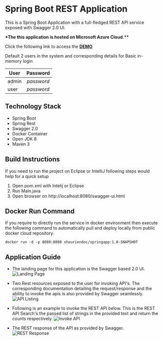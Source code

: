  # Spring Boot REST Application #
 
 This is a Spring Boot Application with a full-fledged REST API service exposed with Swagger 2.0 UI.
 
 __*The this application is hosted on Microsoft Azure Cloud.**__
 
 Click the following link to access the  __[DEMO](http://appdemos.org)__ 
 
Default 2 users in the system and corresponding details for Basic in-memory login

| User          | Password      |
| ------------- |:-------------:|
| admin         | *password*    |
| user          | *password*    |

## Technology Stack 
 * Spring Boot
 * Spring Rest
 * Swagger 2.0
 * Docker Container
 * Open JDK 8
 * Maven 3
 
## Build Instructions
 If you need to run the project on Eclipse or IntelliJ following steps would help for a quick setup
 
 1. Open pom.xml with Intelij or Eclipse
 2. Run Main.java
 3. Open browser on http://localhost:8080/swagger-ui.html
 
## Docker Run Command
 If you require to directly run the service in docker environment then execute the following command to automatically pull and deploy locally from public docker cloud repository.
 
 `docker run -d -p 8080:8080 shouriendoc/springapp:1.0-SNAPSHOT`
 
## Application Guide
 
 * The landing page for this application is the Swagger based 2.0 UI. ![Landing Page](https://i.imgur.com/nzR3fVz.png, "Landing Page")
 
 * Two Rest resources exposed to the user for invoking API's. The corresponding documentation detailing the request/response and the ability to invoke the apis is also provided by Swagger seamlessly. ![API Listing](https://i.imgur.com/sJR7d0i.png, "Rest Resource Listing")
 
 * Following is an example to invoke the REST API below. This is the REST API Search's the passed list of strings in the provided text and return the counts respectively. ![Invoke API](https://i.imgur.com/KdVImga.png, "Rest API to file word count") 
 
* The REST response of the API as provided by Swagger. ![REST Response](https://i.imgur.com/WYTAQYk.png, "Rest API response to file word count")
